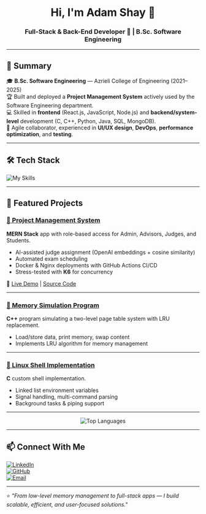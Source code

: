 <h1 align="center">Hi, I'm Adam Shay 👋</h1>
<h3 align="center">Full-Stack & Back-End Developer 🚀 | B.Sc. Software Engineering</h3>

---

## 🧠 Summary
🎓 **B.Sc. Software Engineering** — Azrieli College of Engineering (2021–2025)  
🏆 Built and deployed a **Project Management System** actively used by the Software Engineering department.  
💻 Skilled in **frontend** (React.js, JavaScript, Node.js) and **backend/system-level** development (C, C++, Python, Java, SQL, MongoDB).  
🤝 Agile collaborator, experienced in **UI/UX design**, **DevOps**, **performance optimization**, and **testing**.

---

## 🛠 Tech Stack

<img src="https://skillicons.dev/icons?i=react,nodejs,postgres,mongodb,linux,cpp,c,cs,py,java,npm,express,html,css,js,jquery,postman,docker,nginx,git,github," alt="My Skills" />

---

## 🚀 Featured Projects

### [📂 Project Management System](https://github.com/Adam19255/final-project-se)  
**MERN Stack** app with role-based access for Admin, Advisors, Judges, and Students.

- AI-assisted judge assignment (OpenAI embeddings + cosine similarity)  
- Automated exam scheduling  
- Docker & Nginx deployments with GitHub Actions CI/CD  
- Stress-tested with **K6** for concurrency

🔗 [Live Demo](https://adam19255.github.io/CV2.0/) | [Source Code](https://github.com/Adam19255/final-project-se)

---

### [📂 Memory Simulation Program](https://github.com/Adam19255/Memory-Simulation-Program)  
**C++** program simulating a two-level page table system with LRU replacement.

- Load/store data, print memory, swap content  
- Implements LRU algorithm for memory management

---

### [📂 Linux Shell Implementation](https://github.com/Adam19255/Linux-Shell-Program)  
**C** custom shell implementation.

- Linked list environment variables  
- Signal handling, multi-command parsing  
- Background tasks & piping support

---

<div align="center">
  
![Top Languages](https://github-readme-stats.vercel.app/api/top-langs/?username=Adam19255&layout=compact&theme=tokyonight&hide_border=true)  

</div>

---

## 📫 Connect With Me
[![LinkedIn](https://img.shields.io/badge/LinkedIn-Adam%20Shay-blue?style=for-the-badge&logo=linkedin)](https://www.linkedin.com/in/shay-adam/)  
[![GitHub](https://img.shields.io/badge/GitHub-Adam19255-lightgrey?style=for-the-badge&logo=github)](https://github.com/Adam19255)  
[![Email](https://img.shields.io/badge/Email-adam19255%40gmail.com-red?style=for-the-badge&logo=gmail)](mailto:adam19255@gmail.com)  

---

⭐ *"From low-level memory management to full-stack apps — I build scalable, efficient, and user-focused solutions."*
